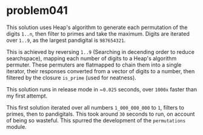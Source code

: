 # problem041

This solution uses Heap's algorithm to generate each permutation of the digits `1..n`, then filter to primes and take the maximum. Digits are iterated over `1..9`, as the largest pandigital is `987654321`.

This is achieved by reversing `1..9` (Searching in decending order to reduce searchspace), mapping each number of digits to a Heap's algorithm permuter. These permuters are flatmapped to chain them into a single iterator, their responses converted from a vector of digits to a number, then filtered by the closure `is_prime` (used for neatness).

This solution runs in release mode in ~`0.025` seconds, over `1000x` faster than my first attempt.

This first solution iterated over all numbers `1_000_000_000` to `1`, filters to primes, then to pandigitals. This took around `30` seconds to run, on account of being so wasteful. This spurred the development of the `permutations` module.